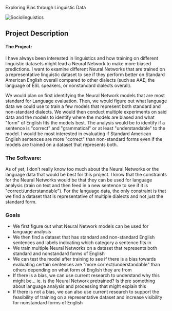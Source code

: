 Exploring Bias through Linguistic Data

![Sociolinguistics](http://all-about-linguistics.group.shef.ac.uk/wp-content/uploads/2016/03/Sociolinguistic-brain.png)

## Project Description
#### The Project:
I have always been interested in linguistics and how training on different linguistic datasets might lead a Neural Network to make more biased predictions. I want to examine different Neural Networks that are trained on a representative linguistic dataset to see if they perform better on Standard American English overall compared to other dialects (such as AAE, the language of ESL speakers, or nonstandard dialects overall). 

We would plan on first identifying the Neural Network models that are most standard for Language evaluation. Then, we would figure out what language data we could use to train a few models that represent both standard and non-standard dialects. We would then conduct multiple experiments on said data and the models to identify where the models are biased and what "form" of English fits the models best. The analysis would be to identify if a sentence is "correct" and "grammatical" or at least "understandable" to the model. I would be most interested in evaluating if Standard American English sentences are more "correct" than non-standard forms even if the models are trained on a dataset that represents both. 

### The Software:

As of yet, I don't really know too much about the Neural Networks or the language data that would be best for this project. I know that the constraints for the Neural Networks would be that they can be used for language analysis (train on text and then feed in a new sentence to see if it is "correct/understandable"). For the language data, the only constraint is that we find a dataset that is representative of multiple dialects and not just the standard form. 

### Goals
* We first figure out what Neural Network models can be used for language analysis
* We then find a dataset that has standard and non-standard English sentences and labels indicating which category a sentence fits in
* We train multiple Neural Networks on a dataset that represents both standard and nonstandard forms of English
* We can test the model after training to see if there is a bias towards evaluating certain sentences are "more correct/understandable" than others depending on what form of English they are from
* If there is a bias, we can use current research to understand why this might be... ie. is the Neural Network pretrained? Is there something about language analysis and processing that might explain this
* If there is not a bias, we can also use current research to support the feasibility of training on a representative dataset and increase visibility for nonstandard forms of English

